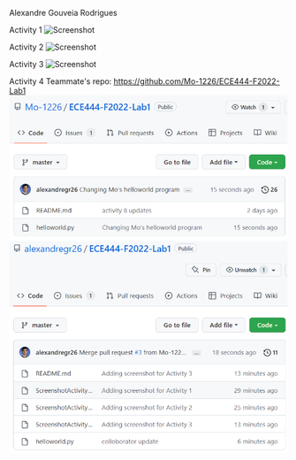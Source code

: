 Alexandre Gouveia Rodrigues

Activity 1
![Screenshot](ScreenshotActivity1.png)

Activity 2
![Screenshot](ScreenshotActivity2.png)

Activity 3
![Screenshot](ScreenshotActivity3.png)

Activity 4
Teammate's repo: https://github.com/Mo-1226/ECE444-F2022-Lab1
![Screenshot](ScreenshotActivity4Alex.png)
![Screenshot](ScreenshotActivity4Mo.png)